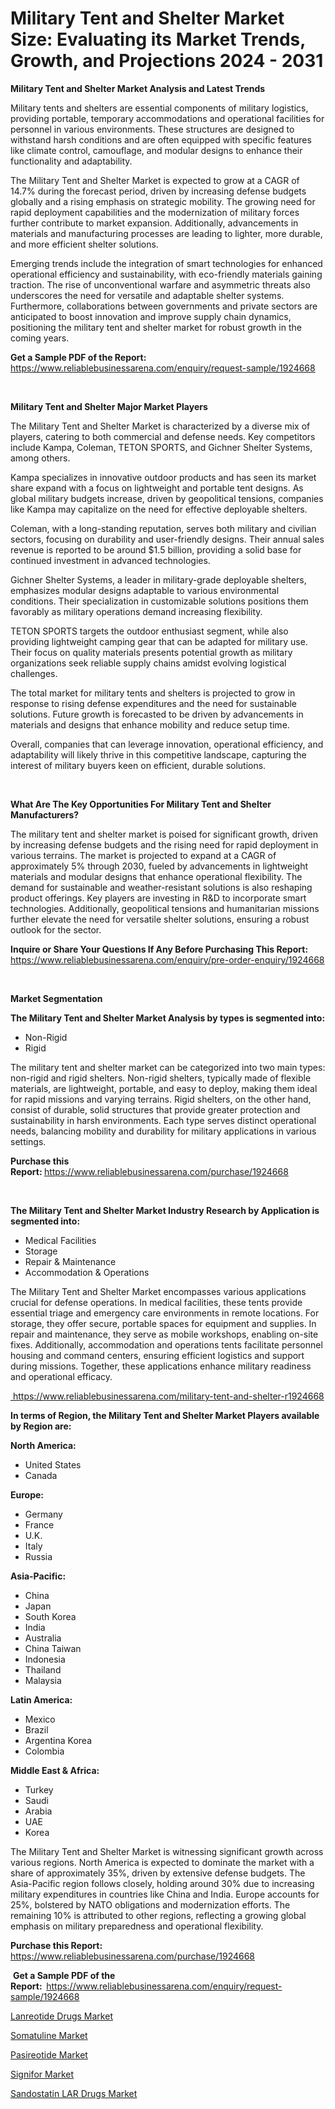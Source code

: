 <p><h1>Military Tent and Shelter Market Size: Evaluating its Market Trends, Growth, and Projections 2024 - 2031</h1></p><p><strong>Military Tent and Shelter Market Analysis and Latest Trends</strong></p>
<p><p>Military tents and shelters are essential components of military logistics, providing portable, temporary accommodations and operational facilities for personnel in various environments. These structures are designed to withstand harsh conditions and are often equipped with specific features like climate control, camouflage, and modular designs to enhance their functionality and adaptability.</p><p>The Military Tent and Shelter Market is expected to grow at a CAGR of 14.7% during the forecast period, driven by increasing defense budgets globally and a rising emphasis on strategic mobility. The growing need for rapid deployment capabilities and the modernization of military forces further contribute to market expansion. Additionally, advancements in materials and manufacturing processes are leading to lighter, more durable, and more efficient shelter solutions.</p><p>Emerging trends include the integration of smart technologies for enhanced operational efficiency and sustainability, with eco-friendly materials gaining traction. The rise of unconventional warfare and asymmetric threats also underscores the need for versatile and adaptable shelter systems. Furthermore, collaborations between governments and private sectors are anticipated to boost innovation and improve supply chain dynamics, positioning the military tent and shelter market for robust growth in the coming years.</p></p>
<p><strong>Get a Sample PDF of the Report:&nbsp;</strong> <a href="https://www.reliablebusinessarena.com/enquiry/request-sample/1924668?utm_campaign=1599&utm_medium=2&utm_source=Github&utm_content=ia&utm_term=24102024&utm_id=military-tent-and-shelter">https://www.reliablebusinessarena.com/enquiry/request-sample/1924668</a></p>
<p>&nbsp;</p>
<p><strong>Military Tent and Shelter Major Market Players</strong></p>
<p><p>The Military Tent and Shelter Market is characterized by a diverse mix of players, catering to both commercial and defense needs. Key competitors include Kampa, Coleman, TETON SPORTS, and Gichner Shelter Systems, among others. </p><p>Kampa specializes in innovative outdoor products and has seen its market share expand with a focus on lightweight and portable tent designs. As global military budgets increase, driven by geopolitical tensions, companies like Kampa may capitalize on the need for effective deployable shelters.</p><p>Coleman, with a long-standing reputation, serves both military and civilian sectors, focusing on durability and user-friendly designs. Their annual sales revenue is reported to be around $1.5 billion, providing a solid base for continued investment in advanced technologies.</p><p>Gichner Shelter Systems, a leader in military-grade deployable shelters, emphasizes modular designs adaptable to various environmental conditions. Their specialization in customizable solutions positions them favorably as military operations demand increasing flexibility.</p><p>TETON SPORTS targets the outdoor enthusiast segment, while also providing lightweight camping gear that can be adapted for military use. Their focus on quality materials presents potential growth as military organizations seek reliable supply chains amidst evolving logistical challenges.</p><p>The total market for military tents and shelters is projected to grow in response to rising defense expenditures and the need for sustainable solutions. Future growth is forecasted to be driven by advancements in materials and designs that enhance mobility and reduce setup time.</p><p>Overall, companies that can leverage innovation, operational efficiency, and adaptability will likely thrive in this competitive landscape, capturing the interest of military buyers keen on efficient, durable solutions. </p></p>
<p>&nbsp;</p>
<p><strong>What Are The Key Opportunities For Military Tent and Shelter Manufacturers?</strong></p>
<p><p>The military tent and shelter market is poised for significant growth, driven by increasing defense budgets and the rising need for rapid deployment in various terrains. The market is projected to expand at a CAGR of approximately 5% through 2030, fueled by advancements in lightweight materials and modular designs that enhance operational flexibility. The demand for sustainable and weather-resistant solutions is also reshaping product offerings. Key players are investing in R&D to incorporate smart technologies. Additionally, geopolitical tensions and humanitarian missions further elevate the need for versatile shelter solutions, ensuring a robust outlook for the sector.</p></p>
<p><strong>Inquire or Share Your Questions If Any Before Purchasing This Report:</strong> <a href="https://www.reliablebusinessarena.com/enquiry/pre-order-enquiry/1924668?utm_campaign=1599&utm_medium=2&utm_source=Github&utm_content=ia&utm_term=24102024&utm_id=military-tent-and-shelter">https://www.reliablebusinessarena.com/enquiry/pre-order-enquiry/1924668</a></p>
<p>&nbsp;</p>
<p><strong>Market Segmentation</strong></p>
<p><strong>The Military Tent and Shelter Market Analysis by types is segmented into:</strong></p>
<p><ul><li>Non-Rigid</li><li>Rigid</li></ul></p>
<p><p>The military tent and shelter market can be categorized into two main types: non-rigid and rigid shelters. Non-rigid shelters, typically made of flexible materials, are lightweight, portable, and easy to deploy, making them ideal for rapid missions and varying terrains. Rigid shelters, on the other hand, consist of durable, solid structures that provide greater protection and sustainability in harsh environments. Each type serves distinct operational needs, balancing mobility and durability for military applications in various settings.</p></p>
<p><strong>Purchase this Report:&nbsp;</strong><a href="https://www.reliablebusinessarena.com/purchase/1924668?utm_campaign=1599&utm_medium=2&utm_source=Github&utm_content=ia&utm_term=24102024&utm_id=military-tent-and-shelter">https://www.reliablebusinessarena.com/purchase/1924668</a></p>
<p>&nbsp;</p>
<p><strong>The Military Tent and Shelter Market Industry Research by Application is segmented into:</strong></p>
<p><ul><li>Medical Facilities</li><li>Storage</li><li>Repair & Maintenance</li><li>Accommodation & Operations</li></ul></p>
<p><p>The Military Tent and Shelter Market encompasses various applications crucial for defense operations. In medical facilities, these tents provide essential triage and emergency care environments in remote locations. For storage, they offer secure, portable spaces for equipment and supplies. In repair and maintenance, they serve as mobile workshops, enabling on-site fixes. Additionally, accommodation and operations tents facilitate personnel housing and command centers, ensuring efficient logistics and support during missions. Together, these applications enhance military readiness and operational efficacy.</p></p>
<p><a href="https://www.reliablebusinessarena.com/military-tent-and-shelter-r1924668?utm_campaign=1599&utm_medium=2&utm_source=Github&utm_content=ia&utm_term=24102024&utm_id=military-tent-and-shelter">&nbsp;https://www.reliablebusinessarena.com/military-tent-and-shelter-r1924668</a></p>
<p><strong>In terms of Region, the Military Tent and Shelter Market Players available by Region are:</strong></p>
<p>
    <p> <strong> North America: </strong>
        <ul>
            <li>United States</li>
            <li>Canada</li>
        </ul>
        </p> 
    <p> <strong> Europe: </strong>
        <ul>
            <li>Germany</li>
            <li>France</li>
            <li>U.K.</li>
            <li>Italy</li>
            <li>Russia</li>
        </ul>
        </p> 
    <p> <strong> Asia-Pacific: </strong>
        <ul>
            <li>China</li>
            <li>Japan</li>
            <li>South Korea</li>
            <li>India</li>
            <li>Australia</li>
            <li>China Taiwan</li>
            <li>Indonesia</li>
            <li>Thailand</li>
            <li>Malaysia</li>
        </ul>
        </p> 
    <p> <strong> Latin America: </strong>
        <ul>
            <li>Mexico</li>
            <li>Brazil</li>
            <li>Argentina Korea</li>
            <li>Colombia</li>
        </ul>
        </p> 
    <p> <strong> Middle East & Africa: </strong>
        <ul>
            <li>Turkey</li>
            <li>Saudi</li>
            <li>Arabia</li>
            <li>UAE</li>
            <li>Korea</li>
        </ul>
    </p>
    </p>
<p><p>The Military Tent and Shelter Market is witnessing significant growth across various regions. North America is expected to dominate the market with a share of approximately 35%, driven by extensive defense budgets. The Asia-Pacific region follows closely, holding around 30% due to increasing military expenditures in countries like China and India. Europe accounts for 25%, bolstered by NATO obligations and modernization efforts. The remaining 10% is attributed to other regions, reflecting a growing global emphasis on military preparedness and operational flexibility.</p></p>
<p><strong>Purchase this Report: </strong><a href="https://www.reliablebusinessarena.com/purchase/1924668?utm_campaign=1599&utm_medium=2&utm_source=Github&utm_content=ia&utm_term=24102024&utm_id=military-tent-and-shelter">https://www.reliablebusinessarena.com/purchase/1924668</a></p>
<p>&nbsp;<strong>Get a Sample PDF of the Report:&nbsp;&nbsp;</strong><a href="https://www.reliablebusinessarena.com/enquiry/request-sample/1924668?utm_campaign=1599&utm_medium=2&utm_source=Github&utm_content=ia&utm_term=24102024&utm_id=military-tent-and-shelter">https://www.reliablebusinessarena.com/enquiry/request-sample/1924668</a></p>
<p><strong></strong></p>
<p><p><a href="https://www.linkedin.com/pulse/lanreotide-drugs-industry-forecast-market-shifts-strategic-ftk0e?utm_campaign=1599&utm_medium=2&utm_source=Github&utm_content=ia&utm_term=24102024&utm_id=military-tent-and-shelter">Lanreotide Drugs Market</a></p><p><a href="https://www.linkedin.com/pulse/somatuline-market-analysis-report-global-insights-region-type-rwp3e?utm_campaign=1599&utm_medium=2&utm_source=Github&utm_content=ia&utm_term=24102024&utm_id=military-tent-and-shelter">Somatuline Market</a></p><p><a href="https://www.linkedin.com/pulse/global-pasireotide-market-analysis-key-trends-future-projections-bkvge?utm_campaign=1599&utm_medium=2&utm_source=Github&utm_content=ia&utm_term=24102024&utm_id=military-tent-and-shelter">Pasireotide Market</a></p><p><a href="https://www.linkedin.com/pulse/strategic-roadmap-success-global-signifor-market-analysis-hamge?utm_campaign=1599&utm_medium=2&utm_source=Github&utm_content=ia&utm_term=24102024&utm_id=military-tent-and-shelter">Signifor Market</a></p><p><a href="https://www.linkedin.com/pulse/sandostatin-lar-drugs-market-size-status-forecast-2024-2031-rl3ce?utm_campaign=1599&utm_medium=2&utm_source=Github&utm_content=ia&utm_term=24102024&utm_id=military-tent-and-shelter">Sandostatin LAR Drugs Market</a></p></p>